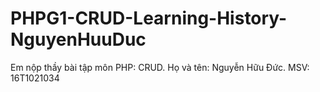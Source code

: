 # PHPG1-CRUD-Learning-History-NguyenHuuDuc

Em nộp thầy bài tập môn PHP: CRUD.
Họ và tên: Nguyễn Hữu Đức.
MSV: 16T1021034
